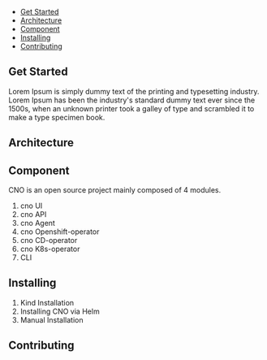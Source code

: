 * [Get Started]()
* [ Architecture]()
* [Component](#Component)
* [Installing]()
* [Contributing]()
## Get Started
Lorem Ipsum is simply dummy text of the printing and typesetting industry. Lorem Ipsum has been the industry's standard dummy text ever since the 1500s, when an unknown printer took a galley of type and scrambled it to make a type specimen book.
## Architecture

## Component
CNO is an open source project mainly composed of 4 modules.
1. cno UI
2. cno API
3. cno Agent
4. cno Openshift-operator
5. cno CD-operator
6. cno K8s-operator
7. CLI
## Installing
1. Kind Installation
2. Installing CNO via Helm
3. Manual Installation
## Contributing


